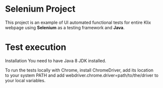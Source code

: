# Selenium Project

This project is an example of UI automated functional tests for entire Klix webpage using <b>Selenium</b> as a testing framework and <b>Java</b>.

# Test execution 

Installation
You need to have Java 8 JDK installed.

To run the tests locally with Chrome, install ChromeDriver, add its location to your system PATH and add webdriver.chrome.driver=path/to/the/driver to your local variables.

